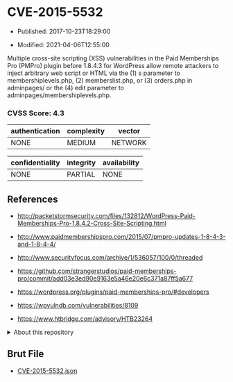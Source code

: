 # CVE-2015-5532

- Published: 2017-10-23T18:29:00

- Modified: 2021-04-06T12:55:00

Multiple cross-site scripting (XSS) vulnerabilities in the Paid Memberships Pro (PMPro) plugin before 1.8.4.3 for WordPress allow remote attackers to inject arbitrary web script or HTML via the (1) s parameter to membershiplevels.php, (2) memberslist.php, or (3) orders.php in adminpages/ or the (4) edit parameter to adminpages/membershiplevels.php.

### CVSS Score: **4.3**

| authentication | complexity | vector |
| --- | --- | --- |
| NONE | MEDIUM | NETWORK |

| confidentiality | integrity | availability |
| --- | --- | --- |
| NONE | PARTIAL | NONE |

## References

* http://packetstormsecurity.com/files/132812/WordPress-Paid-Memberships-Pro-1.8.4.2-Cross-Site-Scripting.html

* http://www.paidmembershipspro.com/2015/07/pmpro-updates-1-8-4-3-and-1-8-4-4/

* http://www.securityfocus.com/archive/1/536057/100/0/threaded

* https://github.com/strangerstudios/paid-memberships-pro/commit/add03e3ed90e9163e5a46e20e6c371a87ff5a677

* https://wordpress.org/plugins/paid-memberships-pro/#developers

* https://wpvulndb.com/vulnerabilities/8109

* https://www.htbridge.com/advisory/HTB23264

<details>
<summary>About this repository</summary> 

  This repository is part of the project [Live Hack CVE](https://github.com/Live-Hack-CVE). Main website can be found [www.live-hack.org](https://www.live-hack.org) 
  
  Made by [Sn0wAlice](https://github.com/Sn0wAlice) for the people that care about security and need to have a feed of the latest CVEs. Hope you enjoy it, don't forget to star the repo and follow me on [Twitter](https://twitter.com/Sn0wAlice) and [Github](https://github.com/Sn0wAlice). And that is my [personnal website](https://www.alice-snow.me/)

  - [Home Page](https://github.com/Live-Hack-CVE)
  - [Framework](https://github.com/Live-Hack-CVE/cve-framework)
  - [CVE database](https://github.com/Live-Hack-CVE/full_database)
  - [Changelog](https://github.com/Live-Hack-CVE/Changelog)
</details>

## Brut File

* [CVE-2015-5532.json](https://raw.githubusercontent.com/Live-Hack-CVE/full_database/main/cves/2015/CVE-2015-5532.json)

